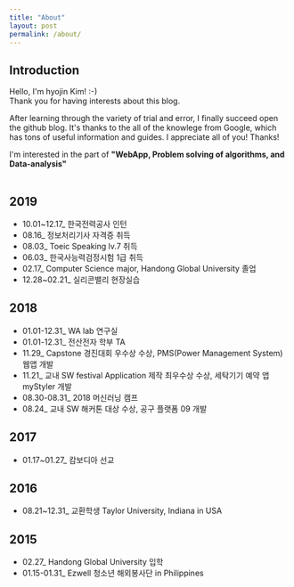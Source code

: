 ```yaml
---
title: "About"
layout: post
permalink: /about/
---
```


## Introduction
Hello, I'm hyojin Kim! :-)   
Thank you for having interests about this blog.   

After learning through the variety of trial and error, I finally succeed open the github blog. It's thanks to the all of the knowlege from Google, which has tons of useful information and guides. I appreciate all of you! Thanks!   

I'm interested in the part of __"WebApp, Problem solving of algorithms, and Data-analysis"__
<br/><br/>

## 2019
- 10.01~12.17_ 한국전력공사 인턴
- 08.16_ 정보처리기사 자격증 취득
- 08.03_ Toeic Speaking lv.7 취득
- 06.03_ 한국사능력검정시험 1급 취득
- 02.17_ Computer Science major, Handong Global University 졸업
- 12.28~02.21_ 실리콘밸리 현장실습

## 2018
- 01.01-12.31_ WA lab 연구실
- 01.01-12.31_ 전산전자 학부 TA
- 11.29_ Capstone 경진대회 우수상 수상, PMS(Power Management System) 웹앱 개발
- 11.21_ 교내 SW festival Application 제작 최우수상 수상, 세탁기기 예약 앱 myStyler 개발
- 08.30-08.31_ 2018 머신러닝 캠프
- 08.24_ 교내 SW 해커톤 대상 수상, 공구 플랫폼 09 개발

## 2017
- 01.17~01.27_ 캄보디아 선교

## 2016
- 08.21~12.31_ 교환학생 Taylor University, Indiana in USA

## 2015
- 02.27_ Handong Global University 입학
- 01.15-01.31_ Ezwell 청소년 해외봉사단 in Philippines
